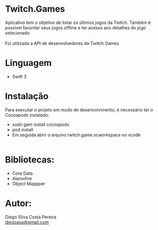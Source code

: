 # Twitch.Games
Aplicativo tem o objetivo de listar os últimos jogos da Twitch. Também é possível favoritar seus jogos offline e ter acesso aos detalhes do jogo selecionado<br /><br /> Foi utilizada a API de desenvolvedores da Twitch Games

# Linguagem
- Swift 3

# Instalação
Para executar o projeto em modo de desenvolvimento, é necessário ter o Cocoapods instalado:<br />
- sudo gem install cocoapods <br />
- pod install <br />
- Em seguida abrir o arquivo twitch.game.xcworkspace no xcode<br /><br />

# Bibliotecas:
- Core Data
- Alamofire
- Object Mappper

# Autor:
Diego Silva Costa Pereira <br />
diegoasp@gmail.com
